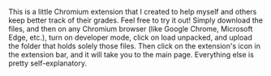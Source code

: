 This is a little Chromium extension that I created to help myself and others keep better track of their grades. Feel free to try it out! Simply download the files, and then on any Chromium browser (like Google Chrome, Microsoft Edge, etc.), turn on developer mode, click on load unpacked, and upload the folder that holds solely those files. Then click on the extension's icon in the extension bar, and it will take you to the main page. Everything else is pretty self-explanatory. 
